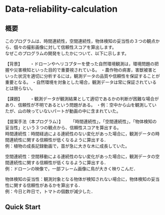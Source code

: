 # Data-reliability-calculation
## 概要　　
このプログラムは、時間連続性，空間連続性，物体検知の妥当性の３つの観点から、個々の撮影画像に対して信頼性スコアを算出します。  
なぜこのプログラムの開発をしたかについて、以下に示します。  

【背景】　　
・ドローンやヘリコプターを使った自然環境観測は，環境問題の把握や災害検知といった目的で重要視されている。
・農作物の病害，害獣被害といった状況を適切に分析するには，観測データの品質や信頼性を保証することが重要となる。
・自然環境を対象とした場合，観測データは常に保証されているとは限らない。

【課題】　　
・観測データが観測結果として適切であるかの判断が困難な場合があり、信頼性が不明であるという問題がある。
・例：空中から山を観測していたが、山の映っていないパートが動画の中に含まれていた。

【提案手法（本プログラム）】　　
「時間連続性」，「空間連続性」，「物体検知の妥当性」という３つの観点から、信頼性スコアを算出する。  
時間連続性：時間経過による連続性のない変化があった場合に，観測データの時間連続性に関する信頼性が低くなるように算出する．  
例：植物の成長記録動画で，苗が急に大きな木に成長していた。  

空間連続性：空間移動による連続性のない変化があった場合に，観測データの空間連続性に関する信頼性が低くなるように算出する．  
例：ドローンの映像で，一部フレーム画像に鳥が大きく映りこんだ．  

物体検知の妥当性：観測対象となる物体が検知されない場合に，物体検知の妥当性に関する信頼性があるかを算出する．  
例：今日と昨日で，トマトの個数が減少した．  

## Quick Start

